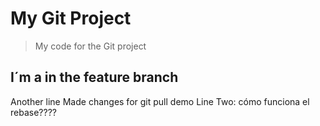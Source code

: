 # My Git Project

>My code for the Git project

## I´m a in the feature branch

Another line
Made changes for git pull demo
Line Two: cómo funciona el rebase????

